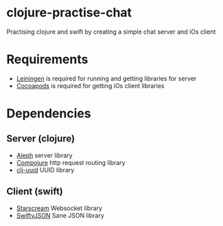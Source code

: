 # clojure-practise-chat
Practising clojure and swift by creating a simple chat server and iOs client

# Requirements
* [Leiningen](https://leiningen.org/) is required for running and getting libraries for server
* [Cocoapods](https://cocoapods.org/) is required for getting iOs client libraries

# Dependencies
## Server (clojure)
* [Aleph](http://aleph.io/) server library
* [Compojure](https://github.com/weavejester/compojure) http request routing library
* [clj-uuid](https://github.com/danlentz/clj-uuid) UUID library

## Client (swift)
* [Starscream](https://github.com/daltoniam/Starscream) Websocket library
* [SwiftyJSON](https://github.com/SwiftyJSON/SwiftyJSON) Sane JSON library